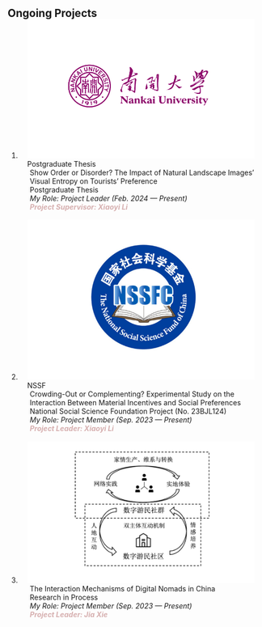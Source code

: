 <h2 id="Ongoing Projects" style="margin: 2px 0px -15px;">Ongoing Projects</h2>

<div class="publications">
<ol class="bibliography">

<li>
<div class="pub-row">

  <div class="col-sm-3 abbr" style="position: relative;padding-right: 15px;padding-left: 15px;">
    <img src="assets/img/PT.png" class="teaser img-fluid z-depth-1">
    <abbr class="badge">Postgraduate Thesis</abbr>
  </div>

  <div class="col-sm-9" style="position: relative;padding-right: 15px;padding-left: 20px;">
    <div class="title"><a>Show Order or Disorder? The Impact of Natural Landscape Images’ Visual Entropy on Tourists’ Preference</a></div>
    <div class="author">Postgraduate Thesis</div>
    <div class="periodical"><em>My Role: Project Leader (Feb. 2024 — Present)</em></div>
    <div class="links">
      <!-- <a href="assets/files/China Tourism Research Annual Conference.pdf" class="btn btn-sm z-depth-0" role="button" target="_blank" style="font-size:12px;">PowerPoint</a> -->
      <!-- <a href="https://mp.weixin.qq.com/s/ZO0a-QIA47QLMtl-o705OA" class="btn btn-sm z-depth-0" role="button" target="_blank" style="font-size:12px;">Report</a> -->
      <!-- <a href="https://pypi.org/project/KTensors/" class="btn btn-sm z-depth-0" role="button" target="_blank" style="font-size:12px;">Package</a> -->
      <!-- <a href="assets/files/TTH Program.pdf" class="btn btn-sm z-depth-0" role="button" target="_blank" style="font-size:12px;">Program</a> -->
      <strong><i style="color:#D6AFAF">Project Supervisor: Xiaoyi Li</i></strong>
    </div>
  </div>
</div>
</li>
  
<br>



<li>
<div class="pub-row">

  <div class="col-sm-3 abbr" style="position: relative;padding-right: 15px;padding-left: 15px;">
    <img src="assets/img/NSSF.png" class="teaser img-fluid z-depth-1">
    <abbr class="badge">NSSF</abbr>
  </div>

  <div class="col-sm-9" style="position: relative;padding-right: 15px;padding-left: 20px;">
    <div class="title"><a>Crowding-Out or Complementing? Experimental Study on the Interaction Between Material Incentives and Social Preferences</a></div>
    <div class="author">National Social Science Foundation Project (No. 23BJL124)</div>
    <div class="periodical"><em>My Role: Project Member (Sep. 2023 — Present)</em></div>
    <div class="links">
      <!-- <a href="assets/files/China Tourism Research Annual Conference.pdf" class="btn btn-sm z-depth-0" role="button" target="_blank" style="font-size:12px;">PowerPoint</a> -->
      <!-- <a href="https://mp.weixin.qq.com/s/ZO0a-QIA47QLMtl-o705OA" class="btn btn-sm z-depth-0" role="button" target="_blank" style="font-size:12px;">Report</a> -->
      <!-- <a href="https://pypi.org/project/KTensors/" class="btn btn-sm z-depth-0" role="button" target="_blank" style="font-size:12px;">Package</a> -->
      <!-- <a href="assets/files/TTH Program.pdf" class="btn btn-sm z-depth-0" role="button" target="_blank" style="font-size:12px;">Program</a> -->
      <strong><i style="color:#D6AFAF">Project Leader: Xiaoyi Li</I></strong>
    </div>
  </div>
</div>
</li>
  
<br>



<li>
<div class="pub-row">

  <div class="col-sm-3 abbr" style="position: relative;padding-right: 15px;padding-left: 15px;">
    <img src="assets/img/digital nomad.png" class="teaser img-fluid z-depth-1">
    <!-- <abbr class="badge">NSSF</abbr> -->
  </div>

  <div class="col-sm-9" style="position: relative;padding-right: 15px;padding-left: 20px;">
    <div class="title"><a>The Interaction Mechanisms of Digital Nomads in China</a></div>
    <div class="author">Research in Process</div>
    <div class="periodical"><em>My Role: Project Member (Sep. 2023 — Present)</em></div>
    <div class="links">
      <!-- <a href="assets/files/China Tourism Research Annual Conference.pdf" class="btn btn-sm z-depth-0" role="button" target="_blank" style="font-size:12px;">PowerPoint</a> -->
      <!-- <a href="https://mp.weixin.qq.com/s/ZO0a-QIA47QLMtl-o705OA" class="btn btn-sm z-depth-0" role="button" target="_blank" style="font-size:12px;">Report</a> -->
      <!-- <a href="https://pypi.org/project/KTensors/" class="btn btn-sm z-depth-0" role="button" target="_blank" style="font-size:12px;">Package</a> -->
      <!-- <a href="assets/files/TTH Program.pdf" class="btn btn-sm z-depth-0" role="button" target="_blank" style="font-size:12px;">Program</a> -->
      <strong><i style="color:#D6AFAF">Project Leader: Jia Xie</I></strong>
    </div>
  </div>
</div>
</li>
  
<br>

</ol>
</div>
